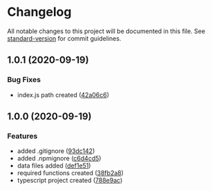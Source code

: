 # Changelog

All notable changes to this project will be documented in this file. See [standard-version](https://github.com/conventional-changelog/standard-version) for commit guidelines.

## 1.0.1 (2020-09-19)

### Bug Fixes

* index.js path created ([42a06c6](https://github.com/ismetkizgin/turkey-yl-district/commit/42a06c641eed228d40b3523209cb014e60ecb0de))

## 1.0.0 (2020-09-19)


### Features

* added .gitignore ([93dc142](https://github.com/ismetkizgin/turkey-yl-district/commit/93dc142de9e9171a49a1567ecadeb21c76a12eb4))
* added .npmignore ([c6d4cd5](https://github.com/ismetkizgin/turkey-yl-district/commit/c6d4cd5c2bd00f16fc222a5cb10f747a58156a92))
* data files added ([def1e51](https://github.com/ismetkizgin/turkey-yl-district/commit/def1e51f4c6b5fda527487e017c29812b795003a))
* required functions created ([38fb2a8](https://github.com/ismetkizgin/turkey-yl-district/commit/38fb2a800149bcb26b8f9a8e3f3a1db417f5b583))
* typescript project created ([788e9ac](https://github.com/ismetkizgin/turkey-yl-district/commit/788e9acb8e3737574daa184f0846db454c6ddd26))

